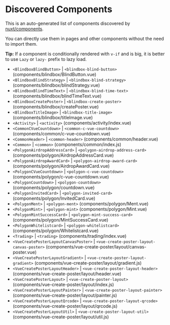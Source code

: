 # Discovered Components

This is an auto-generated list of components discovered by [nuxt/components](https://github.com/nuxt/components).

You can directly use them in pages and other components without the need to import them.

**Tip:** If a component is conditionally rendered with `v-if` and is big, it is better to use `Lazy` or `lazy-` prefix to lazy load.

- `<BlindboxBlindButton>` | `<blindbox-blind-button>` (components/blindbox/BlindButton.vue)
- `<BlindboxBlindStrategy>` | `<blindbox-blind-strategy>` (components/blindbox/blindStrategy.vue)
- `<BlindboxBlindTimeText>` | `<blindbox-blind-time-text>` (components/blindbox/blindTimeText.vue)
- `<BlindboxCreatePoster>` | `<blindbox-create-poster>` (components/blindbox/createPoster.vue)
- `<BlindboxTitleImage>` | `<blindbox-title-image>` (components/blindbox/titleImage.vue)
- `<Activity>` | `<activity>` (components/activity/index.vue)
- `<CommonCVueCountdown>` | `<common-c-vue-countdown>` (components/common/c-vue-countdown.vue)
- `<CommonHeader>` | `<common-header>` (components/common/header.vue)
- `<Common>` | `<common>` (components/common/index.js)
- `<PolygonAirdropAddressCard>` | `<polygon-airdrop-address-card>` (components/polygon/AirdropAddressCard.vue)
- `<PolygonAirdropAwardCard>` | `<polygon-airdrop-award-card>` (components/polygon/AirdropAwardCard.vue)
- `<PolygonCVueCountdown>` | `<polygon-c-vue-countdown>` (components/polygon/c-vue-countdown.vue)
- `<PolygonCountdown>` | `<polygon-countdown>` (components/polygon/countdown.vue)
- `<PolygonInvitedCard>` | `<polygon-invited-card>` (components/polygon/InvitedCard.vue)
- `<PolygonMent>` | `<polygon-ment>` (components/polygon/Ment.vue)
- `<PolygonMint>` | `<polygon-mint>` (components/polygon/Mint.vue)
- `<PolygonMintSuccessCard>` | `<polygon-mint-success-card>` (components/polygon/MintSuccessCard.vue)
- `<PolygonWhitelistcard>` | `<polygon-whitelistcard>` (components/polygon/Whitelistcard.vue)
- `<Trading>` | `<trading>` (components/trading/index.vue)
- `<VueCreatePosterLayoutCanvasPoster>` | `<vue-create-poster-layout-canvas-poster>` (components/vue-create-poster/layout/canvas-poster.vue)
- `<VueCreatePosterLayoutGradient>` | `<vue-create-poster-layout-gradient>` (components/vue-create-poster/layout/gradient.js)
- `<VueCreatePosterLayoutHeader>` | `<vue-create-poster-layout-header>` (components/vue-create-poster/layout/header.vue)
- `<VueCreatePosterLayout>` | `<vue-create-poster-layout>` (components/vue-create-poster/layout/index.js)
- `<VueCreatePosterLayoutPainter>` | `<vue-create-poster-layout-painter>` (components/vue-create-poster/layout/painter.js)
- `<VueCreatePosterLayoutQrcode>` | `<vue-create-poster-layout-qrcode>` (components/vue-create-poster/layout/qrcode.js)
- `<VueCreatePosterLayoutUtil>` | `<vue-create-poster-layout-util>` (components/vue-create-poster/layout/util.js)
